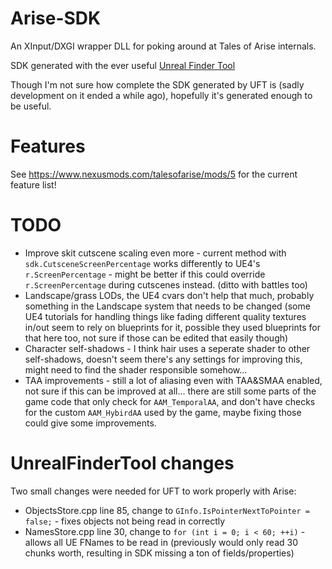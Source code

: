 # Arise-SDK

An XInput/DXGI wrapper DLL for poking around at Tales of Arise internals.

SDK generated with the ever useful [Unreal Finder Tool](https://github.com/CorrM/Unreal-Finder-Tool)

Though I'm not sure how complete the SDK generated by UFT is (sadly development on it ended a while ago), hopefully it's generated enough to be useful.

# Features
See https://www.nexusmods.com/talesofarise/mods/5 for the current feature list!

# TODO
- Improve skit cutscene scaling even more - current method with `sdk.CutsceneScreenPercentage` works differently to UE4's `r.ScreenPercentage` - might be better if this could override `r.ScreenPercentage` during cutscenes instead. (ditto with battles too)
- Landscape/grass LODs, the UE4 cvars don't help that much, probably something in the Landscape system that needs to be changed (some UE4 tutorials for handling things like fading different quality textures in/out seem to rely on blueprints for it, possible they used blueprints for that here too, not sure if those can be edited that easily though)
- Character self-shadows - I think hair uses a seperate shader to other self-shadows, doesn't seem there's any settings for improving this, might need to find the shader responsible somehow...
- TAA improvements - still a lot of aliasing even with TAA&SMAA enabled, not sure if this can be improved at all... there are still some parts of the game code that only check for `AAM_TemporalAA`, and don't have checks for the custom `AAM_HybirdAA` used by the game, maybe fixing those could give some improvements.

# UnrealFinderTool changes
Two small changes were needed for UFT to work properly with Arise:
- ObjectsStore.cpp line 85, change to `GInfo.IsPointerNextToPointer = false;` - fixes objects not being read in correctly
- NamesStore.cpp line 30, change to `for (int i = 0; i < 60; ++i)` - allows all UE FNames to be read in (previously would only read 30 chunks worth, resulting in SDK missing a ton of fields/properties)
